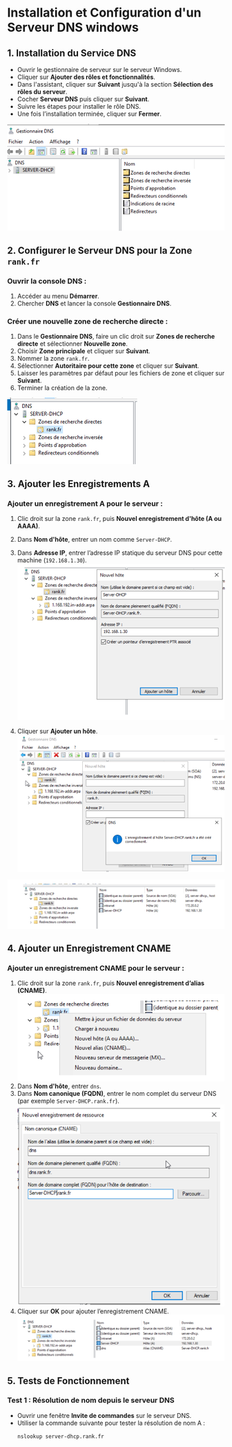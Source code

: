 # Installation et Configuration d'un Serveur DNS windows

## 1. Installation du Service DNS
- Ouvrir le gestionnaire de serveur sur le serveur Windows.
- Cliquer sur **Ajouter des rôles et fonctionnalités**.
- Dans l'assistant, cliquer sur **Suivant** jusqu'à la section **Sélection des rôles du serveur**.
- Cocher **Serveur DNS** puis cliquer sur **Suivant**.
- Suivre les étapes pour installer le rôle DNS.
- Une fois l’installation terminée, cliquer sur **Fermer**.

![serveur dns](https://github.com/KAOUTARBAH/dns-windows/blob/main/images/server-dns.png)

## 2. Configurer le Serveur DNS pour la Zone `rank.fr`
### Ouvrir la console DNS :
1. Accéder au menu **Démarrer**.
2. Chercher **DNS** et lancer la console **Gestionnaire DNS**.

### Créer une nouvelle zone de recherche directe :
1. Dans le **Gestionnaire DNS**, faire un clic droit sur **Zones de recherche directe** et sélectionner **Nouvelle zone**.
2. Choisir **Zone principale** et cliquer sur **Suivant**.
3. Nommer la zone `rank.fr`.
4. Sélectionner **Autoritaire pour cette zone** et cliquer sur **Suivant**.
5. Laisser les paramètres par défaut pour les fichiers de zone et cliquer sur **Suivant**.
6. Terminer la création de la zone.

![zone rank](https://github.com/KAOUTARBAH/dns-windows/blob/main/images/zone-rank.png)

## 3. Ajouter les Enregistrements A
### Ajouter un enregistrement A pour le serveur :
1. Clic droit sur la zone `rank.fr`, puis **Nouvel enregistrement d'hôte (A ou AAAA)**.
2. Dans **Nom d'hôte**, entrer un nom comme `Server-DHCP`.
3. Dans **Adresse IP**, entrer l’adresse IP statique du serveur DNS pour cette machine (`192.168.1.30`).
![Enregistrements-A](https://github.com/KAOUTARBAH/dns-windows/blob/main/images/Enregistrements-A.png)

4. Cliquer sur **Ajouter un hôte**.
![Enregistrements-A-ok](https://github.com/KAOUTARBAH/dns-windows/blob/main/images/Enregistrements-A-ok.png)

![Enregistrements-hote](https://github.com/KAOUTARBAH/dns-windows/blob/main/images/Enregistrements-hote.png)

## 4. Ajouter un Enregistrement CNAME
### Ajouter un enregistrement CNAME pour le serveur :
1. Clic droit sur la zone `rank.fr`, puis **Nouvel enregistrement d’alias (CNAME)**.
![CNAME](https://github.com/KAOUTARBAH/dns-windows/blob/main/images/CNAME.png)
2. Dans **Nom d'hôte**, entrer `dns`.
3. Dans **Nom canonique (FQDN)**, entrer le nom complet du serveur DNS (par exemple `Server-DHCP.rank.fr`).
![CNAME-conf](https://github.com/KAOUTARBAH/dns-windows/blob/main/images/CNAME-conf.png)
4. Cliquer sur **OK** pour ajouter l’enregistrement CNAME.
![CNAME-ok](https://github.com/KAOUTARBAH/dns-windows/blob/main/images/CNAME-ok.png)

## 5. Tests de Fonctionnement
### Test 1 : Résolution de nom depuis le serveur DNS
- Ouvrir une fenêtre **Invite de commandes** sur le serveur DNS.
- Utiliser la commande suivante pour tester la résolution de nom A :
  ```bash
  nslookup server-dhcp.rank.fr



